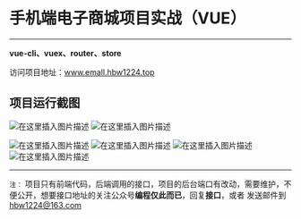 # 手机端电子商城项目实战（VUE）
---



**vue-cli、vuex、router、store**

访问项目地址：www.emall.hbw1224.top


## 项目运行截图

![在这里插入图片描述](https://img-blog.csdnimg.cn/20200514080944474.png?x-oss-process=image/watermark,type_ZmFuZ3poZW5naGVpdGk,shadow_10,text_aHR0cHM6Ly9ibG9nLmNzZG4ubmV0L3dha2FrYTExMjIzMw==,size_16,color_FFFFFF,t_70)
![在这里插入图片描述](https://img-blog.csdnimg.cn/20200514081000789.png?x-oss-process=image/watermark,type_ZmFuZ3poZW5naGVpdGk,shadow_10,text_aHR0cHM6Ly9ibG9nLmNzZG4ubmV0L3dha2FrYTExMjIzMw==,size_16,color_FFFFFF,t_70)

![在这里插入图片描述](https://img-blog.csdnimg.cn/20200514081323493.png?x-oss-process=image/watermark,type_ZmFuZ3poZW5naGVpdGk,shadow_10,text_aHR0cHM6Ly9ibG9nLmNzZG4ubmV0L3dha2FrYTExMjIzMw==,size_16,color_FFFFFF,t_70)
![在这里插入图片描述](https://img-blog.csdnimg.cn/20200514081106523.png?x-oss-process=image/watermark,type_ZmFuZ3poZW5naGVpdGk,shadow_10,text_aHR0cHM6Ly9ibG9nLmNzZG4ubmV0L3dha2FrYTExMjIzMw==,size_16,color_FFFFFF,t_70)
![在这里插入图片描述](https://img-blog.csdnimg.cn/20200514081115525.png?x-oss-process=image/watermark,type_ZmFuZ3poZW5naGVpdGk,shadow_10,text_aHR0cHM6Ly9ibG9nLmNzZG4ubmV0L3dha2FrYTExMjIzMw==,size_16,color_FFFFFF,t_70)
![在这里插入图片描述](https://img-blog.csdnimg.cn/2020051408122533.png?x-oss-process=image/watermark,type_ZmFuZ3poZW5naGVpdGk,shadow_10,text_aHR0cHM6Ly9ibG9nLmNzZG4ubmV0L3dha2FrYTExMjIzMw==,size_16,color_FFFFFF,t_70)

---
`注：`
项目只有前端代码，后端调用的接口，项目的后台端口有改动，需要维护，不便公开，想要接口地址的关注公众号**编程仅此而已**，回复**接口**，或者
发送邮件到 hbw1224@163.com 
